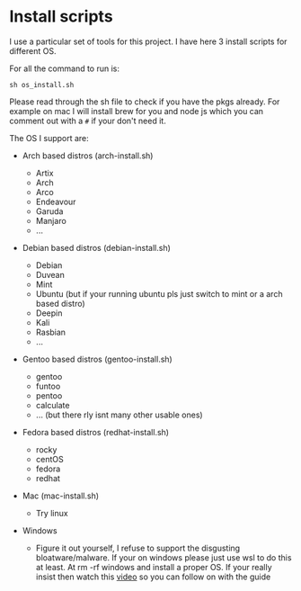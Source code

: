 # Install scripts

I use a particular set of tools for this project. I have here 3 install scripts for different OS.

For all the command to run is:

```
sh os_install.sh
```

Please read through the sh file to check if you have the pkgs already. For example on mac I will install brew for you and node js which you can comment out with a `#` if your don't need it.

The OS I support are:

- Arch based distros (arch-install.sh)

  - Artix
  - Arch
  - Arco
  - Endeavour
  - Garuda
  - Manjaro
  - ...

- Debian based distros (debian-install.sh)
  - Debian
  - Duvean
  - Mint
  - Ubuntu (but if your running ubuntu pls just switch to mint or a arch based distro)
  - Deepin
  - Kali
  - Rasbian
  - ...
- Gentoo based distros (gentoo-install.sh)
  - gentoo
  - funtoo
  - pentoo
  - calculate
  - ... (but there rly isnt many other usable ones)
- Fedora based distros (redhat-install.sh)

  - rocky
  - centOS
  - fedora
  - redhat

- Mac (mac-install.sh)
  - Try linux
- Windows
  - Figure it out yourself, I refuse to support the disgusting bloatware/malware. If your on windows please just use wsl to do this at least. At rm -rf windows and install a proper OS. If your really insist then watch this [video](https://www.windowscentral.com/how-install-wsl2-windows-10) so you can follow on with the guide
